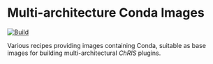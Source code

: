 # Multi-architecture Conda Images

[![Build](https://github.com/FNNDSC/mni-conda-base/actions/workflows/build.yml/badge.svg)](https://github.com/FNNDSC/mni-conda-base/actions)

Various recipes providing images containing Conda,
suitable as base images for building multi-architectural
_ChRIS_ plugins.
